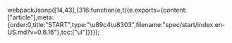 webpackJsonp([14,43],{316:function(e,t){e.exports={content:["article"],meta:{order:0,title:"START",type:"\u89c4\u8303",filename:"spec/start/index.en-US.md?v=0.6.16"},toc:["ul"]}}});